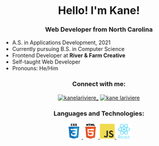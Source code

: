 <h1 align="center">Hello! I'm Kane!</h1>
<h3 align="center">Web Developer from North Carolina</h3>


- A.S. in Applications Development, 2021
- Currently pursuing B.S. in Computer Science 
- Frontend Developer at **River & Farm Creative**
- Self-taught Web Developer 
- Pronouns: He/Him

<h3 align="center">Connect with me:</h3>
<p align="center">
<a href="https://twitter.com/kanelariviere_" target="blank"><img align="center" src="https://raw.githubusercontent.com/rahuldkjain/github-profile-readme-generator/master/src/images/icons/Social/twitter.svg" alt="kanelariviere_" height="30" width="40" /></a>
<a href="https://linkedin.com/in/kane lariviere" target="blank"><img align="center" src="https://raw.githubusercontent.com/rahuldkjain/github-profile-readme-generator/master/src/images/icons/Social/linked-in-alt.svg" alt="kane lariviere" height="30" width="40" /></a>
</p>

<h3 align="center">Languages and Technologies:</h3>
<p align="center"> 
<a href="https://www.w3schools.com/css/" target="_blank" rel="noreferrer"> 
<img src="https://raw.githubusercontent.com/devicons/devicon/master/icons/css3/css3-original-wordmark.svg" alt="css3" width="40" height="40"/> </a> <a href="https://firebase.google.com/" target="_blank" rel="noreferrer">  <img src="https://raw.githubusercontent.com/devicons/devicon/master/icons/html5/html5-original-wordmark.svg" alt="html5" width="40" height="40"/> </a> <a href="https://developer.mozilla.org/en-US/docs/Web/JavaScript" target="_blank" rel="noreferrer"> <img src="https://raw.githubusercontent.com/devicons/devicon/master/icons/javascript/javascript-original.svg" alt="javascript" width="40" height="40"/> </a> <img src="https://raw.githubusercontent.com/devicons/devicon/master/icons/react/react-original-wordmark.svg" alt="react" width="40" height="40"/> </a>
